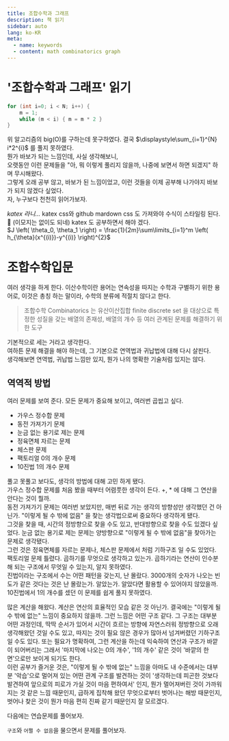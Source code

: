 ```yaml
---
title: 조합수학과 그래프
description: 책 읽기
sidebar: auto
lang: ko-KR
meta: 
  - name: keywords
  - content: math combinatorics graph
---
```

<link rel="stylesheet" href="https://cdnjs.cloudflare.com/ajax/libs/KaTeX/0.5.1/katex.min.css">
<link rel="stylesheet" href="https://cdn.jsdelivr.net/github-markdown-css/2.2.1/github-markdown.css"/>

# '조합수학과 그래프' 읽기

```c
for (int i=0; i < N; i++) {
    m = 1;
    while (m < i) { m = m * 2 }
}
```
위 알고리즘의 big(O)를 구하는데 못구하였다. 결국 $\displaystyle\sum_{i=1}^{N} i*2^{i}$ 를 풀지 못하였다.  
뭔가 바보가 되는 느낌인데, 사실 생각해보니,  
오랫동안 이런 문제들을 "아, 뭐 이렇게 풀리지 않을까, 나중에 보면서 하면 되겠지" 하며 무시해왔다.  
그렇게 오래 공부 않고, 바보가 된 느낌이었고, 이런 것들을 이제 공부해 나가야지 바보가 되지 않겠다 싶었다.  
자, 누구보다 천천히 읽어가보자.  

_katex 라니..._
katex css와 github mardown css 도 가져와야 수식이 스타일링 된다.  :tada: (이모지는 없이도 되네)
katex 도 공부하면서 해야 겠다.   
$J \left( \theta_0, \theta_1 \right) = \frac{1}{2m}\sum\limits_{i=1}^m \left( h_{\theta}(x^{(i)})-y^{(i)} \right)^{2}$

# 조합수학입문

여러 생각을 하게 한다. 이산수학이란 용어는 연속성을 따지는 수학과 구별하기 위한 용어로, 이것은 총칭 하는 말이라, 수학의 분류에 적절치 않다고 한다. 
> 조합수학 Combinatorics 는 유산이산집합 finite discrete set 을 대상으로 특정한 성질을 갖는 배열의 존재성, 배열의 개수 등 여러 관계된 문제를 해결하기 위한 도구

기본적으로 세는 거라고 생각한다.  
여하튼 문제 해결을 해야 하는데, 그 기본으로 연역법과 귀납법에 대해 다시 살핀다.  
생각해보면 연역법, 귀납법 느낌만 있지, 뭔가 나의 명확한 기술처럼 있지는 않다.   

## 역역적 방법

여러 문제를 보여 준다. 모든 문제가 중요해 보이고, 여러번 곱씹고 싶다. 
- 가우스 정수합 문제
- 동전 가져가기 문제
- 눈금 없는 용기로 제는 문제
- 정육면체 자르는 문제
- 체스판 문제
- 팩토리얼 0의 개수 문제
- 10진법 1의 개수 문제

풀고 못풀고 보다도, 생각의 방법에 대해 고민 하게 됐다.    
가우스 정수합 문제를 처음 봤을 때부터 어렴풋한 생각이 든다. +, * 에 대해 그 연산을 안다는 것이 뭘까.   
동전 가져가기 문제는 여러번 보았지만, 매번 뒤로 가는 생각의 방향성만 생각했던 건 아닌가. "이렇게 될 수 밖에 없음" 을 찾는 생각법으로써 중요하다 생각하게 됐다.   
그것을 찾을 때, 시간의 정방향으로 찾을 수도 있고, 반대방향으로 찾을 수도 있겠다 싶었다. 눈금 없는 용기로 제는 문제는 양방향으로 "이렇게 될 수 밖에 없음"을 찾아가는 문제로 생각됐다.   
그런 것은 정육면체를 자르는 문제나, 체스판 문제에서 처럼 기하구조 일 수도 있었다.   
팩토리얼 문제 틀렸다. 곱하기를 무엇으로 생각하고 있는가. 곱하기라는 연산이 인수분해 되는 구조에서 무엇일 수 있는지, 알지 못하였다.  
진법이라는 구조에서 수는 어떤 패턴을 갖는지, 난 몰랐다. 3000개의 숫자가 나오는 빈도가 같은 것다는 것은 난 몰랐는가. 알았는가. 알았다면 활용할 수 있어야지 않았을까. 10진법에서 1의 개수를 셌던 이 문제를 쉽게 풀지 못하였다.     

많은 계산을 해왔다. 계산은 연산의 효율적인 모습 같은 것 아닌가. 결국에는 "이렇게 될 수 밖에 없는" 느낌이 중요하지 않을까. 그런 느낌은 어떤 구조 같다. 그 구조는 대부분 어떤 과정인데, 딱딱 순서가 있어서 시간이 흐르는 방향에 자연스러워 정방향으로 오래 생각해왔던 것일 수도 있고, 따지는 것이 필요 않은 경우가 많아서 넘겨버렸던 기하구조일 수도 있다. 또는 필요가 명확하여, 그런 계산을 하는데 익숙하여 연산과 구조가 바깥이 되어버리는 그래서 '마지막에 나오는 0의 개수', '1의 개수' 같은 것이 '바깥의 한 면'으로만 보이게 되기도 한다.  
이런 공부가 즐거운 것은, "이렇게 될 수 밖에 없는" 느낌을 아마도 내 수준에서는 대부분 '악습'으로 멀어져 있는 어떤 관계 구조를 발견하는 것이 '생각하는데 피곤한 것보다 발견하여 앞으로의 피로가 가실 것이 마음 편하여서' 인지, 뭔가 멀어져버린 것이 가까워지는 것 같은 느낌 때문인지, 급하게 집착해 왔던 무엇으로부터 벗어나는 해방 때문인지, 벗어나 찾은 것이 뭔가 마음 편히 진짜 같기 때문인지 잘 모르겠다.  

다음에는 연습문제를 풀어보자.  

`구조`와 `어쩔 수 없음`을 물으면서 문제를 풀어보자.  

